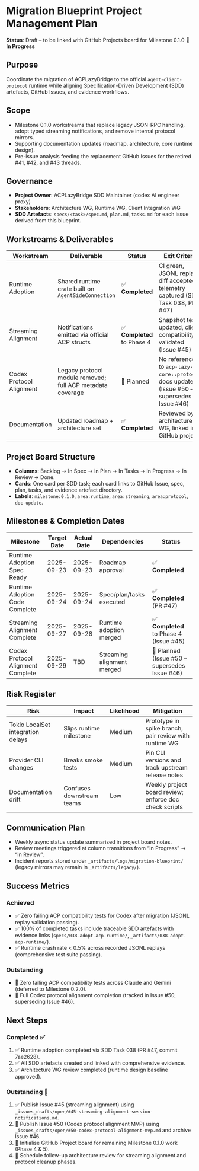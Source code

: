 # Migration Blueprint Project Management Plan

**Status**: Draft – to be linked with GitHub Projects board for Milestone 0.1.0 🚧 **In Progress**

## Purpose

Coordinate the migration of ACPLazyBridge to the official `agent-client-protocol` runtime while aligning Specification-Driven Development (SDD) artefacts, GitHub Issues, and evidence workflows.

## Scope

- Milestone 0.1.0 workstreams that replace legacy JSON-RPC handling, adopt typed streaming notifications, and remove internal protocol mirrors.
- Supporting documentation updates (roadmap, architecture, core runtime design).
- Pre-issue analysis feeding the replacement GitHub Issues for the retired #41, #42, and #43 threads.

## Governance

- **Project Owner**: ACPLazyBridge SDD Maintainer (codex AI engineer proxy)
- **Stakeholders**: Architecture WG, Runtime WG, Client Integration WG
- **SDD Artefacts**: `specs/<task>/spec.md`, `plan.md`, `tasks.md` for each issue derived from this blueprint.

## Workstreams & Deliverables

| Workstream | Deliverable | Status | Exit Criteria |
| --- | --- | --- | --- |
| Runtime Adoption | Shared runtime crate built on `AgentSideConnection` | ✅ **Completed** | CI green, JSONL replay diff accepted, telemetry captured (SDD Task 038, PR #47) |
| Streaming Alignment | Notifications emitted via official ACP structs | ✅ **Completed** to Phase 4 | Snapshot tests updated, client compatibility validated (Issue #45) |
| Codex Protocol Alignment | Legacy protocol module removed; full ACP metadata coverage | 🔄 Planned | No references to `acp-lazy-core::protocol`, docs updated (Issue #50 – supersedes Issue #46) |
| Documentation | Updated roadmap + architecture set | ✅ **Completed** | Reviewed by architecture WG, linked in GitHub project |

## Project Board Structure

- **Columns**: Backlog → In Spec → In Plan → In Tasks → In Progress → In Review → Done.
- **Cards**: One card per SDD task; each card links to GitHub Issue, spec, plan, tasks, and evidence artefact directory.
- **Labels**: `milestone:0.1.0`, `area:runtime`, `area:streaming`, `area:protocol`, `doc-update`.

## Milestones & Completion Dates

| Milestone | Target Date | Actual Date | Dependencies | Status |
| --- | --- | --- | --- | --- |
| Runtime Adoption Spec Ready | 2025-09-23 | 2025-09-23 | Roadmap approval | ✅ **Completed** |
| Runtime Adoption Code Complete | 2025-09-24 | 2025-09-24 | Spec/plan/tasks executed | ✅ **Completed** (PR #47) |
| Streaming Alignment Complete | 2025-09-27 | 2025-09-28 | Runtime adoption merged | ✅ **Completed** to Phase 4 (Issue #45) |
| Codex Protocol Alignment Complete | 2025-09-29 | TBD | Streaming alignment merged | 🔄 Planned (Issue #50 – supersedes Issue #46) |

## Risk Register

| Risk | Impact | Likelihood | Mitigation |
| --- | --- | --- | --- |
| Tokio LocalSet integration delays | Slips runtime milestone | Medium | Prototype in spike branch, pair review with runtime WG |
| Provider CLI changes | Breaks smoke tests | Medium | Pin CLI versions and track upstream release notes |
| Documentation drift | Confuses downstream teams | Low | Weekly project board review; enforce doc check scripts |

## Communication Plan

- Weekly async status update summarised in project board notes.
- Review meetings triggered at column transitions from “In Progress” → “In Review”.
- Incident reports stored under `_artifacts/logs/migration-blueprint/` (legacy mirrors may remain in `_artifacts/legacy/`).

## Success Metrics

### Achieved

- ✅ Zero failing ACP compatibility tests for Codex after migration (JSONL replay validation passing).
- ✅ 100% of completed tasks include traceable SDD artefacts with evidence links (`specs/038-adopt-acp-runtime/`, `_artifacts/038-adopt-acp-runtime/`).
- ✅ Runtime crash rate < 0.5% across recorded JSONL replays (comprehensive test suite passing).

### Outstanding

- 🔄 Zero failing ACP compatibility tests across Claude and Gemini (deferred to Milestone 0.2.0).
- 🔄 Full Codex protocol alignment completion (tracked in Issue #50, superseding Issue #46).

## Next Steps

### Completed ✅

1. ✅ Runtime adoption completed via SDD Task 038 (PR #47, commit 7ae2628).
2. ✅ All SDD artefacts created and linked with comprehensive evidence.
3. ✅ Architecture WG review completed (runtime design baseline approved).

### Outstanding 🔄

1. ✅ Publish Issue #45 (streaming alignment) using `_issues_drafts/open/#45-streaming-alignment-session-notifications.md`.
2. 🔄 Publish Issue #50 (Codex protocol alignment MVP) using `_issues_drafts/open/#50-codex-protocol-alignment-mvp.md` and archive Issue #46.
3. 🔄 Initialise GitHub Project board for remaining Milestone 0.1.0 work (Phase 4 & 5).
4. 🔄 Schedule follow-up architecture review for streaming alignment and protocol cleanup phases.
